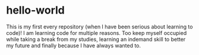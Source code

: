 # hello-world
This is my first every repository (when I have been serious about learning to code)! 
I am learning code for multiple reasons. Too keep myself occupied while taking a break from my studies, learning an indemand skill to better my future and finally because I have always wanted to.
